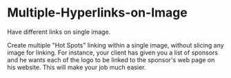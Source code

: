 # Multiple-Hyperlinks-on-Image
Have different links on single image.

 Create multiple "Hot Spots" linking within a single image, without slicing any image for linking.
 For instance, your client has given you a list of sponsors and he wants each of the logo to be linked to the sponsor's web page on his website. This will make your job much easier.
